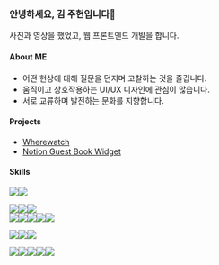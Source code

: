 ### 안녕하세요, 김 주현입니다🙌

사진과 영상을 했었고, 웹 프론트엔드 개발을 합니다.

#### About ME

- 어떤 현상에 대해 질문을 던지며 고찰하는 것을 즐깁니다.
- 움직이고 상호작용하는 UI/UX 디자인에 관심이 많습니다.
- 서로 교류하며 발전하는 문화를 지향합니다.

#### Projects

- [Wherewatch](https://github.com/sangpok/wherewatch)
- [Notion Guest Book Widget](https://github.com/sangpok/ngw-v2)

#### Skills

<img style="display:inline-block; margin: 0;" src="https://img.shields.io/badge/TypeScript-3178C6?style=for-the-badge&logo=TypeScript&logoColor=white"/><img style="display:inline-block; margin: 0;" src="https://img.shields.io/badge/React-61DAFB?style=for-the-badge&logo=React&logoColor=white"/>

<img style="display:inline-block; margin: 0;" src="https://img.shields.io/badge/Redux_Toolkit-764ABC?style=for-the-badge&logo=Redux&logoColor=white"/><img style="display:inline-block; margin: 0;" src="https://img.shields.io/badge/React_Query-FF4154?style=for-the-badge&logo=ReactQuery&logoColor=white"/><img style="display:inline-block; margin: 0;" src="https://img.shields.io/badge/Socket.io-010101?style=for-the-badge&logo=socketdotio&logoColor=white"/><br /><img style="display:inline-block; margin: 0;"  src="https://img.shields.io/badge/SCSS-CC6699?style=for-the-badge&logo=Sass&logoColor=white"/><img style="display:inline-block; margin: 0;"  src="https://img.shields.io/badge/Tailwind-06B6D4?style=for-the-badge&logo=TailwindCSS&logoColor=white"/><img style="display:inline-block; margin: 0;"  src="https://img.shields.io/badge/emotion-black?style=for-the-badge&logo=emotion&logoColor=white"/><img style="display:inline-block; margin: 0;"  src="https://img.shields.io/badge/style_component-black?style=for-the-badge&logo=styled-component&logoColor=white"/><img style="display:inline-block; margin: 0;" src="https://img.shields.io/badge/Motion_Framer-0055FF?style=for-the-badge&logo=Framer&logoColor=white"/>

<img style="display:inline-block; margin: 0;" src="https://img.shields.io/badge/nodejs-339933?style=for-the-badge&logo=nodedotjs&logoColor=white"/><img style="display:inline-block; margin: 0;" src="https://img.shields.io/badge/mongdodb-47A248?style=for-the-badge&logo=mongodb&logoColor=white"/><img style="display:inline-block; margin: 0;" src="https://img.shields.io/badge/express-010101?style=for-the-badge&logo=express&logoColor=white"/>

<img style="display:inline-block; margin: 0;"  src="https://img.shields.io/badge/Figma-F24E1E?style=for-the-badge&logo=Figma&logoColor=white"/><img style="display:inline-block; margin: 0;"  src="https://img.shields.io/badge/Photoshop-31A8FF?style=for-the-badge&logo=AdobePhotoshop&logoColor=white"/><img style="display:inline-block; margin: 0;"  src="https://img.shields.io/badge/Illustrator-FF9A00?style=for-the-badge&logo=adobeillustrator&logoColor=white"/><img style="display:inline-block; margin: 0;"  src="https://img.shields.io/badge/Premier_pro-9999FF?style=for-the-badge&logo=adobepremierepro&logoColor=white"/><img style="display:inline-block; margin: 0;"  src="https://img.shields.io/badge/Lightroom-31A8FF?style=for-the-badge&logo=adobelightroom&logoColor=white"/>
